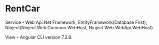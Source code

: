 # RentCar

Service - Web Api.Net Framework, EntityFramework(Database First), Ninject(Ninject.Web.Common.WebHost, Ninject.Web.WebApi.WebHost).

View - Angular CLI version 7.3.8.
